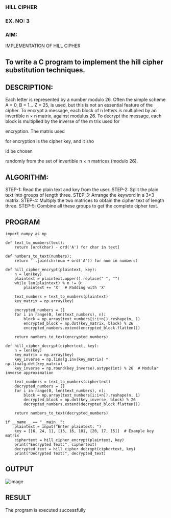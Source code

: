 
### HILL CIPHER
### EX. NO: 3
### AIM:
IMPLEMENTATION OF HILL CIPHER
 
## To write a C program to implement the hill cipher substitution techniques.

## DESCRIPTION:

Each letter is represented by a number modulo 26. Often the simple scheme A = 0, B
= 1... Z = 25, is used, but this is not an essential feature of the cipher. To encrypt a message, each block of n letters is  multiplied by an invertible n × n matrix, against modulus 26. To
decrypt the message, each block is multiplied by the inverse of the m trix used for
 
encryption. The matrix used
 
for encryption is the cipher key, and it sho
 
ld be chosen
 
randomly from the set of invertible n × n matrices (modulo 26).


## ALGORITHM:

STEP-1: Read the plain text and key from the user. STEP-2: Split the plain text into groups of length three. STEP-3: Arrange the keyword in a 3*3 matrix.
STEP-4: Multiply the two matrices to obtain the cipher text of length three.
STEP-5: Combine all these groups to get the complete cipher text.

## PROGRAM 
~~~
import numpy as np

def text_to_numbers(text):
    return [ord(char) - ord('A') for char in text]

def numbers_to_text(numbers):
    return ''.join(chr(num + ord('A')) for num in numbers)

def hill_cipher_encrypt(plaintext, key):
    n = len(key)
    plaintext = plaintext.upper().replace(" ", "")
    while len(plaintext) % n != 0:
        plaintext += 'X'  # Padding with 'X'
    
    text_numbers = text_to_numbers(plaintext)
    key_matrix = np.array(key)
    
    encrypted_numbers = []
    for i in range(0, len(text_numbers), n):
        block = np.array(text_numbers[i:i+n]).reshape(n, 1)
        encrypted_block = np.dot(key_matrix, block) % 26
        encrypted_numbers.extend(encrypted_block.flatten())
    
    return numbers_to_text(encrypted_numbers)

def hill_cipher_decrypt(ciphertext, key):
    n = len(key)
    key_matrix = np.array(key)
    key_inverse = np.linalg.inv(key_matrix) * np.linalg.det(key_matrix)
    key_inverse = np.round(key_inverse).astype(int) % 26  # Modular inverse approximation
    
    text_numbers = text_to_numbers(ciphertext)
    decrypted_numbers = []
    for i in range(0, len(text_numbers), n):
        block = np.array(text_numbers[i:i+n]).reshape(n, 1)
        decrypted_block = np.dot(key_inverse, block) % 26
        decrypted_numbers.extend(decrypted_block.flatten())
    
    return numbers_to_text(decrypted_numbers)

if __name__ == "__main__":
    plaintext = input("Enter plaintext: ")
    key = [[6, 24, 1], [13, 16, 10], [20, 17, 15]]  # Example key matrix
    ciphertext = hill_cipher_encrypt(plaintext, key)
    print("Encrypted Text:", ciphertext)
    decrypted_text = hill_cipher_decrypt(ciphertext, key)
    print("Decrypted Text:", decrypted_text)
~~~

## OUTPUT

![image](https://github.com/user-attachments/assets/c5e14261-dc60-45c1-8207-ddf59f84acfa)

## RESULT
The program is executed successfully

